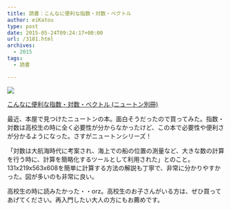 ```yaml
---
title: 読書：こんなに便利な指数・対数・ベクトル
author: eiKatou
type: post
date: 2015-05-24T09:24:17+00:00
url: /3181.html
archives:
  - 2015
tags:
  - 読書

---
```

[<img border="0" src="http://ws-fe.amazon-adsystem.com/widgets/q?_encoding=UTF8&#038;ASIN=4315520128&#038;Format=_SL250_&#038;ID=AsinImage&#038;MarketPlace=JP&#038;ServiceVersion=20070822&#038;WS=1&#038;tag=eikatou-22" />][1]<img src="http://ir-jp.amazon-adsystem.com/e/ir?t=eikatou-22&#038;l=as2&#038;o=9&#038;a=4315520128" width="1" height="1" border="0" alt="" style="border:none !important; margin:0px !important;" />
  
[こんなに便利な指数・対数・ベクトル (ニュートン別冊)][2]
<img src="http://ir-jp.amazon-adsystem.com/e/ir?t=eikatou-22&#038;l=as2&#038;o=9&#038;a=4315520128" width="1" height="1" border="0" alt="" style="border:none !important; margin:0px !important;" /> 

最近、本屋で見つけたニュートンの本。面白そうだったので買ってみた。指数・対数は高校生の時に全く必要性が分からなかったけど、この本で必要性や便利さが分かるようになった。さすがニュートンシリーズ！

「対数は大航海時代に考案され、海上での船の位置の測量など、大きな数の計算を行う時に、計算を簡略化するツールとして利用された」とのこと。131x219x563x608を簡単に計算する方法の解説も丁寧で、非常に分かりやすかった。図が多いのも非常に良い。

高校生の時に読みたかった・・orz。高校生のお子さんがいる方は、ぜひ買ってあげてください。再入門したい大人の方にもお薦めです。

 [1]: http://www.amazon.co.jp/gp/product/4315520128/ref=as_li_ss_il?ie=UTF8&camp=247&creative=7399&creativeASIN=4315520128&linkCode=as2&tag=eikatou-22
 [2]: http://www.amazon.co.jp/gp/product/4315520128/ref=as_li_ss_tl?ie=UTF8&camp=247&creative=7399&creativeASIN=4315520128&linkCode=as2&tag=eikatou-22
